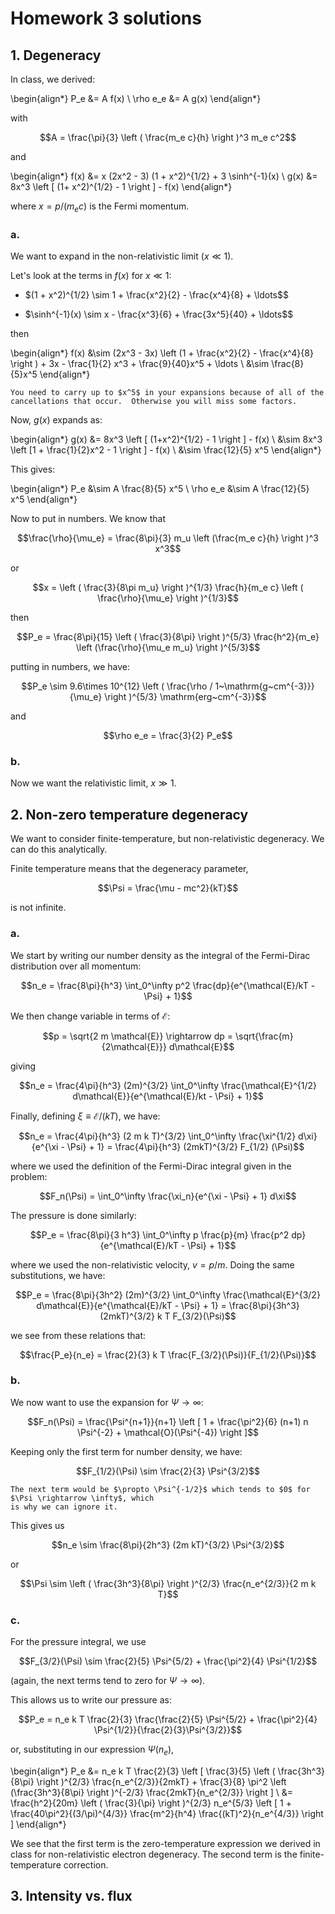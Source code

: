 # Homework 3 solutions


## 1. Degeneracy

In class, we derived:

\begin{align*}
P_e &= A f(x) \\
\rho e_e &= A g(x)
\end{align*}

with

$$A = \frac{\pi}{3} \left ( \frac{m_e c}{h} \right )^3 m_e c^2$$

and 

\begin{align*}
f(x) &= x (2x^2 - 3) (1 + x^2)^{1/2} + 3 \sinh^{-1}(x) \\
g(x) &= 8x^3 \left [ (1+ x^2)^{1/2} - 1 \right ] - f(x)
\end{align*}

where $x = p/(m_e c)$ is the Fermi momentum.

### a.

We want to expand in the non-relativistic limit ($x \ll 1$).

Let's look at the terms in $f(x)$ for $x \ll 1$:

* $(1 + x^2)^{1/2} \sim 1 + \frac{x^2}{2} - \frac{x^4}{8} + \ldots$$

* $\sinh^{-1}(x) \sim x - \frac{x^3}{6} + \frac{3x^5}{40} + \ldots$$

then

\begin{align*}
f(x) &\sim (2x^3 - 3x) \left (1 + \frac{x^2}{2} - \frac{x^4}{8} \right ) + 3x - \frac{1}{2} x^3 + \frac{9}{40}x^5 + \ldots \\
     &\sim \frac{8}{5}x^5
\end{align*}

```{note}
You need to carry up to $x^5$ in your expansions because of all of the 
cancellations that occur.  Otherwise you will miss some factors.
```

Now, $g(x)$ expands as:

\begin{align*}
g(x) &= 8x^3 \left [ (1+x^2)^{1/2} - 1 \right ] - f(x) \\
     &\sim 8x^3 \left [1 + \frac{1}{2}x^2 - 1 \right ] - f(x) \\
     &\sim \frac{12}{5} x^5
\end{align*}

This gives:

\begin{align*}
P_e &\sim A \frac{8}{5} x^5 \\
\rho e_e &\sim A \frac{12}{5} x^5
\end{align*}

Now to put in numbers.  We know that

$$\frac{\rho}{\mu_e} = \frac{8\pi}{3} m_u \left (\frac{m_e c}{h} \right )^3 x^3$$

or

$$x = \left ( \frac{3}{8\pi m_u} \right )^{1/3} \frac{h}{m_e c} \left ( \frac{\rho}{\mu_e} \right )^{1/3}$$

then

$$P_e = \frac{8\pi}{15} \left ( \frac{3}{8\pi} \right )^{5/3} \frac{h^2}{m_e} \left (\frac{\rho}{\mu_e m_u} \right )^{5/3}$$

putting in numbers, we have:

$$P_e \sim 9.6\times 10^{12} \left ( \frac{\rho / 1~\mathrm{g~cm^{-3}}}{\mu_e} \right )^{5/3} \mathrm{erg~cm^{-3}}$$

and

$$\rho e_e = \frac{3}{2} P_e$$

### b.

Now we want the relativistic limit, $x \gg 1$.







## 2. Non-zero temperature degeneracy

We want to consider finite-temperature, but non-relativistic degeneracy.
We can do this analytically.

Finite temperature means that the degeneracy parameter,

$$\Psi = \frac{\mu - mc^2}{kT}$$

is not infinite.

### a.

We start by writing our number density as the integral of the Fermi-Dirac distribution
over all momentum:

$$n_e = \frac{8\pi}{h^3} \int_0^\infty p^2 \frac{dp}{e^{\mathcal{E}/kT - \Psi} + 1}$$

We then change variable in terms of $\mathcal{E}$:

$$p = \sqrt{2 m \mathcal{E}} \rightarrow dp = \sqrt{\frac{m}{2\mathcal{E}}} d\mathcal{E}$$

giving

$$n_e = \frac{4\pi}{h^3} (2m)^{3/2} \int_0^\infty \frac{\mathcal{E}^{1/2} d\mathcal{E}}{e^{\mathcal{E}/kt - \Psi} + 1}$$

Finally, defining $\xi \equiv \mathcal{E}/(kT)$, we have:

$$n_e = \frac{4\pi}{h^3} (2 m k T)^{3/2} \int_0^\infty \frac{\xi^{1/2} d\xi}{e^{\xi - \Psi} + 1} = \frac{4\pi}{h^3} (2mkT)^{3/2} F_{1/2} (\Psi)$$

where we used the definition of the Fermi-Dirac integral given in the problem:

$$F_n(\Psi) = \int_0^\infty \frac{\xi_n}{e^{\xi - \Psi} + 1} d\xi$$

The pressure is done similarly:

$$P_e = \frac{8\pi}{3 h^3} \int_0^\infty p \frac{p}{m} \frac{p^2 dp}{e^{\mathcal{E}/kT - \Psi} + 1}$$

where we used the non-relativistic velocity, $v = p/m$.  Doing the same substitutions, we have:

$$P_e = \frac{8\pi}{3h^2} (2m)^{3/2} \int_0^\infty \frac{\mathcal{E}^{3/2} d\mathcal{E}}{e^{\mathcal{E}/kT - \Psi} + 1} = \frac{8\pi}{3h^3} (2mkT)^{3/2} k T F_{3/2}(\Psi)$$

we see from these relations that:

$$\frac{P_e}{n_e} = \frac{2}{3} k T \frac{F_{3/2}(\Psi)}{F_{1/2}(\Psi)}$$

### b.

We now want to use the expansion for $\Psi \rightarrow \infty$:

$$F_n(\Psi) = \frac{\Psi^{n+1}}{n+1} \left [ 1 + \frac{\pi^2}{6} (n+1) n \Psi^{-2} + \mathcal{O}(\Psi^{-4}) \right ]$$

Keeping only the first term for number density, we have:

$$F_{1/2}(\Psi) \sim \frac{2}{3} \Psi^{3/2}$$

```{note}
The next term would be $\propto \Psi^{-1/2}$ which tends to $0$ for $\Psi \rightarrow \infty$, which
is why we can ignore it.
```

This gives us

$$n_e \sim \frac{8\pi}{2h^3} (2m kT)^{3/2} \Psi^{3/2}$$

or

$$\Psi \sim \left ( \frac{3h^3}{8\pi} \right )^{2/3} \frac{n_e^{2/3}}{2 m k T}$$

### c.

For the pressure integral, we use

$$F_{3/2}(\Psi) \sim \frac{2}{5} \Psi^{5/2} + \frac{\pi^2}{4} \Psi^{1/2}$$

(again, the next terms tend to zero for $\Psi \rightarrow \infty$).

This allows us to write our pressure as:

$$P_e = n_e k T \frac{2}{3} \frac{\frac{2}{5} \Psi^{5/2} + \frac{\pi^2}{4} \Psi^{1/2}}{\frac{2}{3}\Psi^{3/2}}$$

or, substituting in our expression $\Psi(n_e)$,

\begin{align*}
P_e &= n_e k T \frac{2}{3} \left [ \frac{3}{5} \left ( \frac{3h^3}{8\pi} \right )^{2/3} \frac{n_e^{2/3}}{2mkT} +
                                   \frac{3}{8} \pi^2 \left (\frac{3h^3}{8\pi} \right )^{-2/3} \frac{2mkT}{n_e^{2/3}} \right ] \\
    &= \frac{h^2}{20m} \left ( \frac{3}{\pi} \right )^{2/3} n_e^{5/3} \left [ 1 + \frac{40\pi^2}{(3/\pi)^{4/3}} \frac{m^2}{h^4} \frac{(kT)^2}{n_e^{4/3}} \right ]
\end{align*}

We see that the first term is the zero-temperature expression we derived in class for non-relativistic electron degeneracy.  The second term is the finite-temperature
correction.

## 3. Intensity vs. flux

